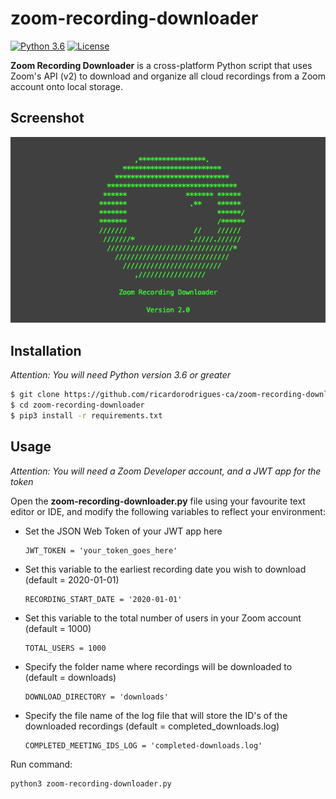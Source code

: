 # zoom-recording-downloader

[![Python 3.6](https://img.shields.io/badge/python-3.6%20%2B-blue.svg)](https://www.python.org/) [![License](https://img.shields.io/badge/license-MIT-brown.svg)](https://raw.githubusercontent.com/ricardorodrigues-ca/zoom-recording-downloader/master/LICENSE.md)

**Zoom Recording Downloader** is a cross-platform Python script that uses Zoom's API (v2) to download and organize all cloud recordings from a Zoom account onto local storage.

## Screenshot ##
![screenshot](screenshot.png)

## Installation ##

_Attention: You will need Python version 3.6 or greater_

```sh
$ git clone https://github.com/ricardorodrigues-ca/zoom-recording-downloader
$ cd zoom-recording-downloader
$ pip3 install -r requirements.txt
```

## Usage ##

_Attention: You will need a Zoom Developer account, and a JWT app for the token_

Open the **zoom-recording-downloader.py** file using your favourite text editor or IDE, and modify the following variables to reflect your environment:

- Set the JSON Web Token of your JWT app here

      JWT_TOKEN = 'your_token_goes_here'

- Set this variable to the earliest recording date you wish to download (default = 2020-01-01)

      RECORDING_START_DATE = '2020-01-01'

- Set this variable to the total number of users in your Zoom account (default = 1000)

      TOTAL_USERS = 1000

- Specify the folder name where recordings will be downloaded to (default = downloads)

      DOWNLOAD_DIRECTORY = 'downloads'

- Specify the file name of the log file that will store the ID's of the downloaded recordings (default = completed_downloads.log)

      COMPLETED_MEETING_IDS_LOG = 'completed-downloads.log'

Run command:

```sh
python3 zoom-recording-downloader.py
```
